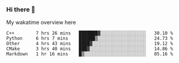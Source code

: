 ### Hi there 👋

<!--
**Jassy930/Jassy930** is a ✨ _special_ ✨ repository because its `README.md` (this file) appears on your GitHub profile.

Here are some ideas to get you started:

- 🔭 I’m currently working on ...
- 🌱 I’m currently learning ...
- 👯 I’m looking to collaborate on ...
- 🤔 I’m looking for help with ...
- 💬 Ask me about ...
- 📫 How to reach me: ...
- 😄 Pronouns: ...
- ⚡ Fun fact: ...
-->

My wakatime overview here
<!--START_SECTION:waka-->
```text
C++        7 hrs 26 mins   ███████▓░░░░░░░░░░░░░░░░░   30.10 % 
Python     6 hrs 7 mins    ██████▒░░░░░░░░░░░░░░░░░░   24.73 % 
Other      4 hrs 43 mins   ████▓░░░░░░░░░░░░░░░░░░░░   19.12 % 
CMake      3 hrs 40 mins   ███▓░░░░░░░░░░░░░░░░░░░░░   14.86 % 
Markdown   1 hr 16 mins    █▒░░░░░░░░░░░░░░░░░░░░░░░   05.16 % 
```
<!--END_SECTION:waka-->
